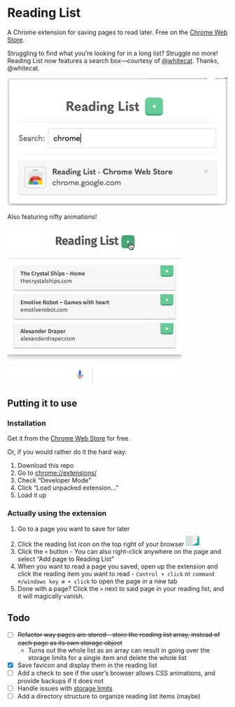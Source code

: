 # Reading List
A Chrome extension for saving pages to read later. Free on the [Chrome Web Store](https://chrome.google.com/webstore/detail/lloccabjgblebdmncjndmiibianflabo).

Struggling to find what you’re looking for in a long list? Struggle no more! Reading List now features a search box—courtesy of [@whitecat](https://github.com/whitecat). Thanks, @whitecat.

![Chrome Reading List extension](search-screenshot.png)

Also featuring nifty animations!

![Chrome Reading List add item animation](add-item-gif.gif)

## Putting it to use

### Installation

Get it from the [Chrome Web Store](https://chrome.google.com/webstore/detail/lloccabjgblebdmncjndmiibianflabo) for free.

Or, if you would rather do it the hard way:

  1. Download this repo
  2. Go to [chrome://extensions/](chrome://extensions/)
  3. Check “Developer Mode”
  4. Click “Load unpacked extension…”
  5. Load it up

### Actually using the extension

  1. Go to a page you want to save for later
  2. Click the reading list icon on the top right of your browser ![Chrome Reading List icon](icon32.png)
  3. Click the `+` button
    - You can also right-click anywhere on the page and select “Add page to Reading List”
  4. When you want to read a page you saved, open up the extension and click the reading item you want to read
    - `Control + click` or `command ⌘/windows key ⊞ + click` to open the page in a new tab
  5. Done with a page? Click the `×` next to said page in your reading list, and it will magically vanish.

## Todo

  - [ ] <del>Refactor way pages are stored—store the reading list array, instead of each page as its own storage object</del>
    - Turns out the whole list as an array can result in going over the storage limits for a single item and delete the whole list
  - [x] Save favicon and display them in the reading list
  - [ ] Add a check to see if the user’s browser allows CSS animations, and provide backups if it does not
  - [ ] Handle issues with [storage limits](https://developer.chrome.com/extensions/storage)
  - [ ] Add a directory structure to organize reading list items (maybe)
